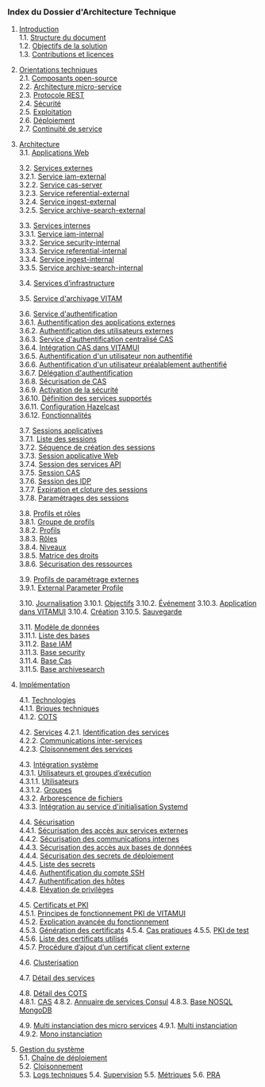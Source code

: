 ### Index du Dossier d'Architecture Technique

1. [Introduction](introduction/intro_objectifs.md)  
    1.1. [Structure du document](introduction/intro_objectifs.md#structure-du-document)  
    1.2. [Objectifs de la solution](introduction/intro_objectifs.md#objectifs-de-la-solution)  
    1.3. [Contributions et licences](introduction/intro_objectifs.md#contributions-et-licences)  
    
2. [Orientations techniques](orientations/orientations_techniques.md)  
    2.1. [Composants open-source](orientations/orientations_techniques.md#composants-open-source)  
    2.2. [Architecture micro-service](orientations/orientations_techniques.md#architecture-micro-service)  
    2.3. [Protocole REST](orientations/orientations_techniques.md#protocole-rest)  
    2.4. [Sécurité](orientations/orientations_techniques.md#scurit)  
    2.5. [Exploitation](orientations/orientations_techniques.md#exploitation)  
    2.6. [Déploiement](orientations/orientations_techniques.md#dploiement)  
    2.7. [Continuité de service](orientations/orientations_techniques.md#continuit-de-service) 

3. [Architecture](architecture/architecture.md)  
    3.1. [Applications Web](architecture/applications_front.md)  

    3.2. [Services externes](architecture/services_externes.md)  
        3.2.1. [Service iam-external](architecture/services_externes.md#service-iam-external)  
        3.2.2. [Service cas-server](architecture/services_externes.md#service-cas-server)  
        3.2.3. [Service referential-external](architecture/services_externes.md#service-referential-external)  
        3.2.4. [Service ingest-external](architecture/services_externes.md#service-ingest-external)  
        3.2.5. [Service archive-search-external](architecture/services_externes.md#service-archive-search-external)  

    3.3. [Services internes](architecture/services_internes.md)  
        3.3.1. [Service iam-internal](architecture/services_internes.md#service-iam-internal)  
        3.3.2. [Service security-internal](architecture/services_internes.md#service-security-internal)  
        3.3.3. [Service referential-internal](architecture/services_internes.md#service-referential-internal)  
        3.3.4. [Service ingest-internal](architecture/services_internes.md#service-ingest-internal)  
        3.3.5. [Service archive-search-internal](architecture/services_internes.md#service-archive-search-internal)  

    3.4. [Services d’infrastructure](architecture/services_infrastructures.md)  
    
    3.5. [Service d'archivage VITAM](architecture/service_archivage.md)  
    
    3.6. [Service d'authentification](architecture/service_authentification.md)  
        3.6.1. [Authentification des applications externes](architecture/service_authentification.md#authentification-des-applications-externes)  
        3.6.2. [Authentification des utilisateurs externes](architecture/service_authentification.md#authentification-des-utilisateurs-externes)  
        3.6.3. [Service d'authentification centralisé CAS](architecture/service_authentification.md#service-dauthentification-centralis-cas)  
        3.6.4. [Intégration CAS dans VITAMUI](architecture/service_authentification.md#intgration-cas-dans-vitamui)  
        3.6.5. [Authentification d'un utilisateur non authentifié](architecture/service_authentification.md#authentification-dun-utilisateur-non-authentifi)  
        3.6.6. [Authentification d'un utilisateur préalablement authentifié](architecture/service_authentification.md#authentification-dun-utilisateur-pralablement-authentifi)  
        3.6.7. [Délégation d'authentification](architecture/service_authentification.md#dlgation-dauthentification)  
        3.6.8. [Sécurisation de CAS](architecture/service_authentification.md#scurisation-de-cas)  
        3.6.9. [Activation de la sécurité](architecture/service_authentification.md#activation-de-la-scurit)  
        3.6.10. [Définition des services supportés](architecture/service_authentification.md#dfinition-des-services-supports)  
        3.6.11. [Configuration Hazelcast](architecture/service_authentification.md#configuration-hazelcast)  
        3.6.12. [Fonctionnalités](architecture/service_authentification.md#fonctionnalits)  

    3.7. [Sessions applicatives](architecture/sessions_applicatives.md#sessions-applicatives)  
        3.7.1. [Liste des sessions](architecture/sessions_applicatives.md#liste-des-sessions)  
        3.7.2. [Séquence de création des sessions](architecture/sessions_applicatives.md#squence-de-cration-des-sessions)  
        3.7.3. [Session applicative Web](architecture/sessions_applicatives.md#sessions-applicatives)  
        3.7.4. [Session des services API](architecture/sessions_applicatives.md#session-des-services-api)  
        3.7.5. [Session CAS](architecture/sessions_applicatives.md#session-cas)  
        3.7.6. [Session des IDP](architecture/sessions_applicatives.md#session-des-idp)  
        3.7.7. [Expiration et cloture des sessions](architecture/sessions_applicatives.md#expiration-et-cloture-des-sessions)  
        3.7.8. [Paramétrages des sessions](architecture/sessions_applicatives.md#paramtrages-des-sessions)  

    3.8. [Profils et rôles](architecture/profils_roles.md)  
        3.8.1. [Groupe de profils](architecture/profils_roles.md#groupe-de-profils)  
        3.8.2. [Profils](architecture/profils_roles.md#profils)  
        3.8.3. [Rôles](architecture/profils_roles.md#rles)  
        3.8.4. [Niveaux](architecture/profils_roles.md#niveaux)  
        3.8.5. [Matrice des droits](architecture/profils_roles.md#matrice-des-droits)  
        3.8.6. [Sécurisation des ressources](architecture/profils_roles.md#scurisation-des-ressources)
    
    3.9. [Profils de paramétrage externes](architecture/external_param_profile.md)  
        3.9.1. [External Parameter Profile](architecture/external_param_profile.md#external-param-profile)    

    3.10. [Journalisation](architecture/journalisation.md) 
        3.10.1. [Objectifs](architecture/journalisation.md#Objectifs)
        3.10.2. [Événement](architecture/journalisation.md#Événement)
        3.10.3. [Application dans VITAMUI](architecture/journalisation.md#Application-dans-VITAMUI)
        3.10.4. [Création](architecture/journalisation.md#Création)
        3.10.5. [Sauvegarde](architecture/journalisation.md#Sauvegarde)
   
    3.11. [Modèle de données](architecture/mdd.md)  
         3.11.1. [Liste des bases](architecture/mdd.md#liste-des-bases)  
         3.11.2. [Base IAM](architecture/mdd.md#Base-IAM)  
         3.11.3. [Base security](architecture/mdd.md#base-security)  
         3.11.4. [Base Cas](architecture/mdd.md#base-cas)  
         3.11.5. [Base archivesearch](architecture/mdd.md#Base-archivesearch)

4. [Implémentation](implementation/composants.md)

    4.1. [Technologies](implementation/composants.md#technologies)  
        4.1.1. [Briques techniques](implementation/composants.md#briques-techniques)  
        4.1.2. [COTS](implementation/composants.md#cots)  

    4.2. [Services](implementation/services.md#services)
        4.2.1. [Identification des services](implementation/services.md#identification-des-services)  
        4.2.2. [Communications inter-services](implementation/services.md#communications-inter-services)  
        4.2.3. [Cloisonnement des services](implementation/services.md#cloisonnement-des-services)  

    4.3. [Intégration système](implementation/integration.md)  
        4.3.1. [Utilisateurs et groupes d’exécution](implementation/integration.md#utilisateurs-et-groupes-dexcution)  
            4.3.1.1. [Utilisateurs](implementation/integration.md#utilisateurs)  
            4.3.1.2. [Groupes](implementation/integration.md#groupes)  
        4.3.2. [Arborescence de fichiers](implementation/integration.md#arborescence-de-fichiers)  
        4.3.3. [Intégration au service d'initialisation Systemd](implementation/integration.md#intgration-au-service-dinitialisation-systemd)  

    4.4. [Sécurisation](implementation/securisation.md#scurisation)  
        4.4.1. [Sécurisation des accès aux services externes](implementation/securisation.md#scurisation-des-accs-externes)  
        4.4.2. [Sécurisation des communications internes](implementation/securisation.md#scurisation-des-communications-internes)  
        4.4.3. [Sécurisation des accès aux bases de données](implementation/securisation.md#scurisation-des-accs-aux-bases-de-donnes)  
        4.4.4. [Sécurisation des secrets de déploiement](implementation/securisation.md#scurisation-des-secrets-de-dploiement)  
        4.4.5. [Liste des secrets](implementation/securisation.md#liste-des-secrets)  
        4.4.6. [Authentification du compte SSH](implementation/securisation.md#authentification-du-compte-ssh)  
        4.4.7. [Authentification des hôtes](implementation/securisation.md#authentification-des-htes)  
        4.4.8. [Elévation de privilèges](implementation/securisation.md#elvation-de-privilges)  

    4.5. [Certificats et PKI](implementation/pki.md)  
        4.5.1. [Principes de fonctionnement PKI de VITAMUI](implementation/pki.md#principes-de-fonctionnement-pki-de-vitamui)  
        4.5.2. [Explication avancée du fonctionnement](implementation/pki.md#Explication-avancée-du-fonctionnement)  
        4.5.3. [Génération des certificats](implementation/pki.md#gnration-des-certificats)
        4.5.4. [Cas pratiques](implementation/pki.md#Cas-pratiques)
        4.5.5. [PKI de test](implementation/pki.md#pki-de-test)
        4.5.6. [Liste des certificats utilisés](implementation/pki.md#liste-des-certificats-utiliss)  
        4.5.7. [Procédure d’ajout d’un certificat client externe](implementation/pki.md#procdure-dajout-dun-certificat-client-externe)  

    4.6. [Clusterisation](implementation/clusterisation.md)
   
    4.7. [Détail des services](implementation/detail_services.md)

    4.8. [Détail des COTS](implementation/detail_cots.md)  
        4.8.1. [CAS](implementation/detail_cots.md#CAS)
        4.8.2. [Annuaire de services Consul](implementation/detail_cots.md#Annuaire-de-services-Consul)
        4.8.3. [Base NOSQL MongoDB](implementation/detail_cots.md#Base-NOSQL-MongoDB)

    4.9. [Multi instanciation des micro services](implementation/multi_instanciation.md)
        4.9.1. [Multi instanciation](implementation/multi_instanciation.md#Multi-instanciation)
        4.9.2. [Mono instanciation](implementation/multi_instanciation.md#Mono-instanciation)

5. [Gestion du système](exploitation/chaine_deploiement.md#exploitation)  
    5.1. [Chaîne de déploiement](exploitation/chaine_deploiement.md#chane-de-dploiement)  
    5.2. [Cloisonnement](exploitation/chaine_deploiement.md#cloisonnement)  
    5.3. [Logs techniques](exploitation/chaine_deploiement.md#logs-techniques)
    5.4. [Supervision](exploitation/chaine_deploiement.md#supervision)
    5.5. [Métriques](exploitation/chaine_deploiement.md#mtriques)
    5.6. [PRA](exploitation/chaine_deploiement.md#pra)  
